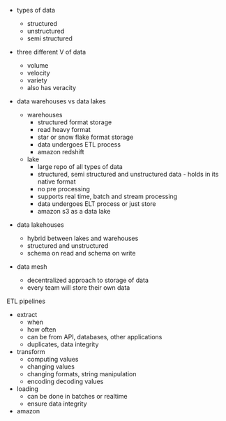 - types of data
	- structured
	- unstructured
	- semi structured

- three different V of data
	- volume
	- velocity
	- variety
	- also has veracity

- data warehouses vs data lakes
	- warehouses
		- structured format storage
		- read heavy format
		- star or snow flake format storage
		- data undergoes ETL process
		- amazon redshift
	- lake
		- large repo of all types of data
		- structured, semi structured and unstructured data - holds in its native format
		- no pre processing
		- supports real time, batch and stream processing
		- data undergoes ELT process or just store
		- amazon s3 as a data lake

- data lakehouses
	- hybrid between lakes and warehouses
	- structured and unstructured
	- schema on read and schema on write

- data mesh
	- decentralized approach to storage of data
	- every team will store their own data

ETL pipelines
- extract
	- when
	- how often
	- can be from API, databases, other applications
	- duplicates, data integrity
- transform
	- computing values
	- changing values
	- changing formats, string manipulation
	- encoding decoding values
- loading
	- can be done in batches or realtime
	- ensure data integrity
- amazon 

